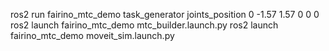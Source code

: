 ros2 run fairino_mtc_demo task_generator joints_position 0 -1.57 1.57 0 0 0
ros2 launch fairino_mtc_demo mtc_builder.launch.py
ros2 launch fairino_mtc_demo moveit_sim.launch.py